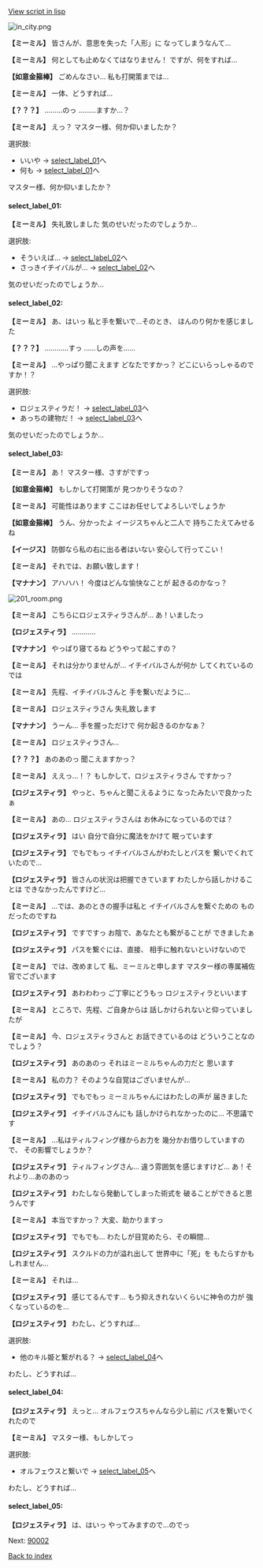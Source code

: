 [View script in lisp](../scripts/202292170.txt)

![in_city.png](../images/backgrounds/in_city.png)

**【ミーミル】**
皆さんが、意思を失った「人形」に
なってしまうなんて…

**【ミーミル】**
何としても止めなくてはなりません！
ですが、何をすれば…

**【如意金箍棒】**
ごめんなさい…
私も打開策までは…

**【ミーミル】**
一体、どうすれば…

**【？？？】**
………のっ
………ますか…？

**【ミーミル】**
えっ？
マスター様、何か仰いましたか？

選択肢:
- いいや → [select_label_01](#select_label_01)へ
- 何も → [select_label_01](#select_label_01)へ

マスター様、何か仰いましたか？

#### select_label_01:

**【ミーミル】**
失礼致しました
気のせいだったのでしょうか…

選択肢:
- そういえば… → [select_label_02](#select_label_02)へ
- さっきイチイバルが… → [select_label_02](#select_label_02)へ

気のせいだったのでしょうか…

#### select_label_02:

**【ミーミル】**
あ、はいっ
私と手を繋いで…そのとき、
ほんのり何かを感じました

**【？？？】**
…………すっ
……しの声を……

**【ミーミル】**
…やっぱり聞こえます
どなたですかっ？
どこにいらっしゃるのですか！？

選択肢:
- ロジェスティラだ！ → [select_label_03](#select_label_03)へ
- あっちの建物だ！ → [select_label_03](#select_label_03)へ

気のせいだったのでしょうか…

#### select_label_03:

**【ミーミル】**
あ！
マスター様、さすがですっ

**【如意金箍棒】**
もしかして打開策が
見つかりそうなの？

**【ミーミル】**
可能性はあります
ここはお任せしてよろしいでしょうか

**【如意金箍棒】**
うん、分かったよ
イージスちゃんと二人で
持ちこたえてみせるね

**【イージス】**
防御なら私の右に出る者はいない
安心して行ってこい！

**【ミーミル】**
それでは、お願い致します！

**【マナナン】**
アハハハ！
今度はどんな愉快なことが
起きるのかなっ？

![201_room.png](../images/backgrounds/201_room.png)

**【ミーミル】**
こちらにロジェスティラさんが…
あ！いましたっ

**【ロジェスティラ】**
…………

**【マナナン】**
やっぱり寝てるね
どうやって起こすの？

**【ミーミル】**
それは分かりませんが…
イチイバルさんが何か
してくれているのでは

**【ミーミル】**
先程、イチイバルさんと
手を繋いだように…

**【ミーミル】**
ロジェスティラさん
失礼致します

**【マナナン】**
うーん…
手を握っただけで
何か起きるのかなぁ？

**【ミーミル】**
ロジェスティラさん…

**【？？？】**
あのあのっ
聞こえますかっ？

**【ミーミル】**
ええっ…！？
もしかして、ロジェスティラさん
ですかっ？

**【ロジェスティラ】**
やっと、ちゃんと聞こえるように
なったみたいで良かったぁ

**【ミーミル】**
あの…
ロジェスティラさんは
お休みになっているのでは？

**【ロジェスティラ】**
はい
自分で自分に魔法をかけて
眠っています

**【ロジェスティラ】**
でもでもっ
イチイバルさんがわたしとパスを
繋いでくれていたので…

**【ロジェスティラ】**
皆さんの状況は把握できています
わたしから話しかけることは
できなかったんですけど…

**【ミーミル】**
…では、あのときの握手は私と
イチイバルさんを繋ぐための
ものだったのですね

**【ロジェスティラ】**
ですですっ
お陰で、あなたとも繋がることが
できましたぁ

**【ロジェスティラ】**
パスを繋ぐには、直接、
相手に触れないといけないので

**【ミーミル】**
では、改めまして
私、ミーミルと申します
マスター様の専属補佐官でございます

**【ロジェスティラ】**
あわわわっ
ご丁寧にどうもっ
ロジェスティラといいます

**【ミーミル】**
ところで、先程、ご自身からは
話しかけられないと仰っていましたが

**【ミーミル】**
今、ロジェスティラさんと
お話できているのは
どういうことなのでしょう？

**【ロジェスティラ】**
あのあのっ
それはミーミルちゃんの力だと
思います

**【ミーミル】**
私の力？
そのような自覚はございませんが…

**【ロジェスティラ】**
でもでもっ
ミーミルちゃんにはわたしの声が
届きました

**【ロジェスティラ】**
イチイバルさんにも
話しかけられなかったのに…
不思議です

**【ミーミル】**
…私はティルフィング様からお力を
幾分かお借りしていますので、
その影響でしょうか？

**【ロジェスティラ】**
ティルフィングさん…
違う雰囲気を感じますけど…
あ！それより…あのあのっ

**【ロジェスティラ】**
わたしなら発動してしまった術式を
破ることができると思うんです

**【ミーミル】**
本当ですかっ？
大変、助かりますっ

**【ロジェスティラ】**
でもでも…
わたしが目覚めたら、その瞬間…

**【ロジェスティラ】**
スクルドの力が溢れ出して
世界中に「死」を
もたらすかもしれません…

**【ミーミル】**
それは…

**【ロジェスティラ】**
感じてるんです…
もう抑えきれないくらいに神令の力が
強くなっているのを…

**【ロジェスティラ】**
わたし、どうすれば…

選択肢:
- 他のキル姫と繋がれる？ → [select_label_04](#select_label_04)へ

わたし、どうすれば…

#### select_label_04:

**【ロジェスティラ】**
えっと…
オルフェウスちゃんなら少し前に
パスを繋いでくれたので

**【ミーミル】**
マスター様、もしかしてっ

選択肢:
- オルフェウスと繋いで → [select_label_05](#select_label_05)へ

わたし、どうすれば…

#### select_label_05:

**【ロジェスティラ】**
は、はいっ
やってみますので…のでっ


Next: [90002](90002.md)

[Back to index](index.md)
